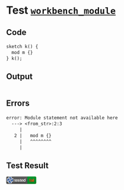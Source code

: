 # Test [`workbench_module`](/doc/tests/statement_usage.md#L454)

## Code

```µcad
sketch k() {
  mod m {}
} k();

```

## Output

```,plain
```

## Errors

```,plain
error: Module statement not available here
  ---> <from_str>:2:3
     |
   2 |   mod m {}
     |   ^^^^^^^^
     |
```

## Test Result

![FAILED AS EXPECTED](/doc/tests/.test/workbench_module.png)
